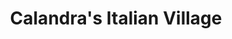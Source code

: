 ---
title: "Calandra's Italian Village"
url: /caldwell/calandras-italian-village/
shop: Bäckerei
---